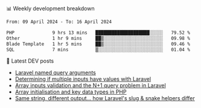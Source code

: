 📊 Weekly development breakdown
<!--START_SECTION:waka-->

```txt
From: 09 April 2024 - To: 16 April 2024

PHP              9 hrs 13 mins   ████████████████████░░░░░   79.52 %
Other            1 hr 9 mins     ██▒░░░░░░░░░░░░░░░░░░░░░░   09.98 %
Blade Template   1 hr 5 mins     ██▒░░░░░░░░░░░░░░░░░░░░░░   09.46 %
SQL              7 mins          ▒░░░░░░░░░░░░░░░░░░░░░░░░   01.04 %
```

<!--END_SECTION:waka-->

📕 Latest DEV posts
<!-- BLOG-POST-LIST:START -->
- [Laravel named query arguments](https://dev.to/michaelvickersuk/laravel-named-query-arguments-28kd)
- [Determining if multiple inputs have values with Laravel](https://dev.to/michaelvickersuk/determining-if-multiple-inputs-have-values-with-laravel-km6)
- [Array inputs validation and the N+1 query problem in Laravel](https://dev.to/michaelvickersuk/array-inputs-validation-and-the-n1-query-problem-in-laravel-2agb)
- [Array initialisation and key data types in PHP](https://dev.to/michaelvickersuk/array-initialisation-and-key-data-types-in-php-1e5b)
- [Same string, different output... how Laravel&#39;s slug &amp; snake helpers differ](https://dev.to/michaelvickersuk/same-string-different-output-how-laravels-slug-snake-helpers-differ-1ccj)
<!-- BLOG-POST-LIST:END -->
